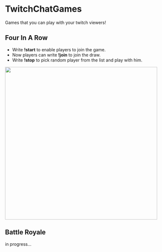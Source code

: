 # TwitchChatGames
Games that you can play with your twitch viewers!
## Four In A Row
- Write **!start** to enable players to join the game.
- Now players can write **!join** to join the draw.
- Write **!stop** to pick random player from the list and play with him.

<img src="https://user-images.githubusercontent.com/49042374/175104403-780bfcf7-a95f-428f-a2db-e110fb1fb8f2.png" width="500">

## Battle Royale
in progress...
